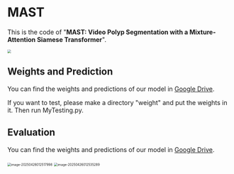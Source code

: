 # MAST

This is the code of "**MAST: Video Polyp Segmentation with a Mixture-Attention Siamese Transformer**".

<img src="E:/typora/pics/model_structure.jpg" style="zoom:50%;" />

## Weights and Prediction

You can find the weights and predictions of our model in [Google Drive](https://drive.google.com/drive/folders/101fumxq6i72edyUBCFBqnpGvj739TUDg?usp=sharing).

If you want to test, please make a directory "weight" and put the weights in it. Then run MyTesting.py.



## Evaluation

You can find the weights and predictions of our model in [Google Drive](https://drive.google.com/drive/folders/101fumxq6i72edyUBCFBqnpGvj739TUDg?usp=sharing).

<img src="E:/typora/pics/image-20250426012517998.png" alt="image-20250426012517998" style="zoom:50%;" />

<img src="E:/typora/pics/image-20250426012535289.png" alt="image-20250426012535289" style="zoom:50%;" />
